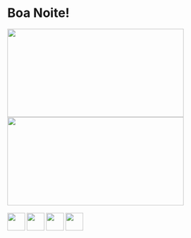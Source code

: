 # Boa Noite!

<div>
  <img height="200em" width="400em" src="https://github-readme-stats.vercel.app/api?username=LuRSousa&show_icons=true&theme=dark">
  <img height="200em" width="400em" src="https://github-readme-stats.vercel.app/api/top-langs/?username=LuRSousa&layout=compact&theme=dark">
</div>

<div style="display: inline-block"> <br>
  <img height="40em" width="40em" src="https://cdn.jsdelivr.net/gh/devicons/devicon/icons/html5/html5-original.svg"/>
  <img height="40em" width="40em" src="https://cdn.jsdelivr.net/gh/devicons/devicon/icons/css3/css3-original.svg"/>
  <img height="40em" width="40em" src="https://cdn.jsdelivr.net/gh/devicons/devicon/icons/figma/figma-original.svg"/>
  <img height="40em" width="40em" src="https://cdn.jsdelivr.net/gh/devicons/devicon/icons/vscode/vscode-original.svg"/>
</div>
